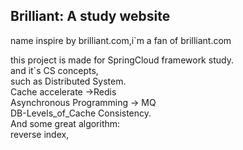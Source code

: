 ## Brilliant: A study website
name inspire by brilliant.com,i`m a fan of brilliant.com  
 
this project is made for SpringCloud framework study.  
and it`s CS concepts,  
such as Distributed System.  
Cache accelerate ->Redis  
Asynchronous Programming -> MQ  
DB-Levels_of_Cache Consistency.  
And some great algorithm:  
reverse index,  

